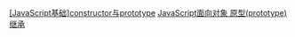 [\[JavaScript基础\]constructor与prototype](https://www.cnblogs.com/longbaobao/articles/2000685.html)
[JavaScript面向对象 原型(prototype)继承](https://www.cnblogs.com/iwebkit/p/6476672.html)